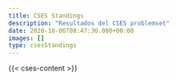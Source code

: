 ```yaml
---
title: CSES Standings
description: "Resultados del CSES problemset"
date: 2020-10-06T08:47:36.000+00:00
images: []
type: csesStandings
---
```


{{< cses-content >}}
